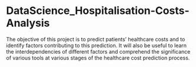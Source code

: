 # DataScience_Hospitalisation-Costs-Analysis
The objective of this project is to predict patients’ healthcare costs and to identify factors contributing to this prediction. It will also be useful to learn the interdependencies of different factors and comprehend the significance of various tools at various stages of the healthcare cost prediction process.
